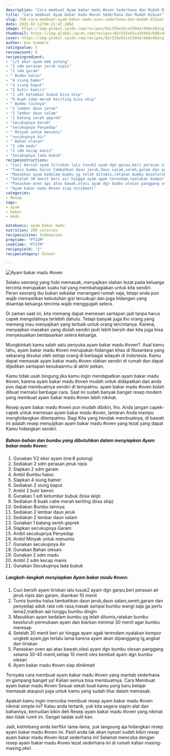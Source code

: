 ```yaml
---
description: "Cara membuat Ayam bakar madu #oven Sederhana dan Mudah Dibuat"
title: "Cara membuat Ayam bakar madu #oven Sederhana dan Mudah Dibuat"
slug: 558-cara-membuat-ayam-bakar-madu-oven-sederhana-dan-mudah-dibuat
date: 2021-02-11T04:21:47.289Z
image: https://img-global.cpcdn.com/recipes/02c555e55ca559d4/680x482cq70/ayam-bakar-madu-oven-foto-resep-utama.jpg
thumbnail: https://img-global.cpcdn.com/recipes/02c555e55ca559d4/680x482cq70/ayam-bakar-madu-oven-foto-resep-utama.jpg
cover: https://img-global.cpcdn.com/recipes/02c555e55ca559d4/680x482cq70/ayam-bakar-madu-oven-foto-resep-utama.jpg
author: Ann Summers
ratingvalue: 5
reviewcount: 6
recipeingredient:
- "1/2 ekor ayam me6 potong"
- "2 sdm perasan jeruk nipis"
- "2 sdm garam"
- " Bumbu halus"
- "4 siung bamer"
- "2 siung baput"
- "2 butir kemiri"
- "1 sdt ketumbar bubuk bisa skip"
- "8 buah cabe merah keriting bisa skip"
- " Bumbu lainnya"
- "2 lembar daun jeruk"
- "2 lembar daun salam"
- "1 batang sereh geprek"
- "secukupnya Garam"
- "secukupnya Penyedap"
- " Minyak untuk menumis"
- "secukupnya Air"
- " Bahan olesan"
- "2 sdm madu"
- "2 sdm kecap manis"
- "Secukupnya lada bubuk"
recipeinstructions:
- "Cuci bersih ayam tiriskan lalu tusuk2 ayam dgn garpu,beri perasan air jeruk nipis dan garam, diamkan 10 menit"
- "Tumis bumbu halus tambahkan daun jeruk,daun salam,sereh,garam dan penyedap aduk rata cek rasa,masak sampai bumbu wangi saja ga perlu lama2,matikan api tunggu bumbu dingin"
- "Masukkan ayam kedalam bumbu yg telah ditumis,ratakan bumbu keseluruh permukaan ayam dan biarkan minimal 30 menit agar bumbu meresap"
- "Setelah 30 menit beri air hingga ayam agak terendam.nyalakan kompor ungkeb ayam,jgn terlalu lama karena ayam akan dipanggang lg,angkat dan tiriskan"
- "Panaskan oven api atas bawah,olesi ayam dgn bumbu olesan panggang selama 30-45 menit,setiap 10 menit oles kembali ayam dgn bumbu olesan"
- "Ayam bakar madu #oven siap dinikmati"
categories:
- Resep
tags:
- ayam
- bakar
- madu

katakunci: ayam bakar madu 
nutrition: 288 calories
recipecuisine: Indonesian
preptime: "PT32M"
cooktime: "PT37M"
recipeyield: "2"
recipecategory: Dinner

---
```



![Ayam bakar madu #oven](https://img-global.cpcdn.com/recipes/02c555e55ca559d4/680x482cq70/ayam-bakar-madu-oven-foto-resep-utama.jpg)

Selaku seorang yang hobi memasak, menyajikan olahan lezat pada keluarga tercinta merupakan suatu hal yang membahagiakan untuk kita sendiri. Peran seorang ibu bukan sekadar menangani rumah saja, tetapi anda pun wajib memastikan kebutuhan gizi tercukupi dan juga hidangan yang disantap keluarga tercinta wajib menggugah selera.

Di zaman  saat ini, kita memang dapat memesan santapan jadi tanpa harus capek mengolahnya terlebih dahulu. Tetapi banyak juga lho orang yang memang mau menyajikan yang terbaik untuk orang tercintanya. Karena, menyajikan masakan yang diolah sendiri jauh lebih bersih dan kita juga bisa menyesuaikan berdasarkan selera keluarga. 



Mungkinkah kamu salah satu penyuka ayam bakar madu #oven?. Asal kamu tahu, ayam bakar madu #oven merupakan hidangan khas di Nusantara yang sekarang disukai oleh setiap orang di berbagai wilayah di Indonesia. Kamu dapat memasak ayam bakar madu #oven olahan sendiri di rumah dan dapat dijadikan santapan kesukaanmu di akhir pekan.

Kamu tidak usah bingung jika kamu ingin mendapatkan ayam bakar madu #oven, karena ayam bakar madu #oven mudah untuk didapatkan dan anda pun dapat membuatnya sendiri di tempatmu. ayam bakar madu #oven boleh dibuat memalui berbagai cara. Saat ini sudah banyak banget resep modern yang membuat ayam bakar madu #oven lebih nikmat.

Resep ayam bakar madu #oven pun mudah dibikin, lho. Anda jangan capek-capek untuk memesan ayam bakar madu #oven, lantaran Anda mampu menghidangkan ditempatmu. Bagi Kita yang hendak membuatnya, di bawah ini adalah resep menyajikan ayam bakar madu #oven yang lezat yang dapat Kamu hidangkan sendiri.

<!--inarticleads1-->

##### Bahan-bahan dan bumbu yang dibutuhkan dalam menyiapkan Ayam bakar madu #oven:

1. Gunakan 1/2 ekor ayam (me:6 potong)
1. Sediakan 2 sdm perasan jeruk nipis
1. Siapkan 2 sdm garam
1. Ambil  Bumbu halus:
1. Siapkan 4 siung bamer
1. Sediakan 2 siung baput
1. Ambil 2 butir kemiri
1. Gunakan 1 sdt ketumbar bubuk (bisa skip)
1. Sediakan 8 buah cabe merah keriting (bisa skip)
1. Sediakan  Bumbu lainnya:
1. Sediakan 2 lembar daun jeruk
1. Sediakan 2 lembar daun salam
1. Gunakan 1 batang sereh geprek
1. Siapkan secukupnya Garam
1. Ambil secukupnya Penyedap
1. Ambil  Minyak untuk menumis
1. Gunakan secukupnya Air
1. Gunakan  Bahan olesan:
1. Gunakan 2 sdm madu
1. Ambil 2 sdm kecap manis
1. Gunakan Secukupnya lada bubuk




<!--inarticleads2-->

##### Langkah-langkah menyiapkan Ayam bakar madu #oven:

1. Cuci bersih ayam tiriskan lalu tusuk2 ayam dgn garpu,beri perasan air jeruk nipis dan garam, diamkan 10 menit
1. Tumis bumbu halus tambahkan daun jeruk,daun salam,sereh,garam dan penyedap aduk rata cek rasa,masak sampai bumbu wangi saja ga perlu lama2,matikan api tunggu bumbu dingin
1. Masukkan ayam kedalam bumbu yg telah ditumis,ratakan bumbu keseluruh permukaan ayam dan biarkan minimal 30 menit agar bumbu meresap
1. Setelah 30 menit beri air hingga ayam agak terendam.nyalakan kompor ungkeb ayam,jgn terlalu lama karena ayam akan dipanggang lg,angkat dan tiriskan
1. Panaskan oven api atas bawah,olesi ayam dgn bumbu olesan panggang selama 30-45 menit,setiap 10 menit oles kembali ayam dgn bumbu olesan
1. Ayam bakar madu #oven siap dinikmati




Ternyata cara membuat ayam bakar madu #oven yang mantab sederhana ini gampang banget ya! Kalian semua bisa membuatnya. Cara Membuat ayam bakar madu #oven Sesuai sekali buat kamu yang baru belajar memasak ataupun juga untuk kamu yang sudah lihai dalam memasak.

Apakah kamu ingin mencoba membuat resep ayam bakar madu #oven nikmat simple ini? Kalau anda tertarik, yuk kita segera siapin alat dan bahannya, kemudian bikin deh Resep ayam bakar madu #oven yang nikmat dan tidak rumit ini. Sangat taidak sulit kan. 

Jadi, ketimbang anda berfikir lama-lama, yuk langsung aja hidangkan resep ayam bakar madu #oven ini. Pasti anda tak akan nyesel sudah bikin resep ayam bakar madu #oven lezat sederhana ini! Selamat mencoba dengan resep ayam bakar madu #oven lezat sederhana ini di rumah kalian masing-masing,oke!.

